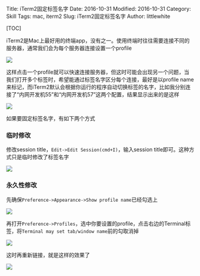 Title: iTerm2固定标签名字
Date: 2016-10-31
Modified: 2016-10-31
Category: Skill
Tags: mac, iterm2
Slug: iTerm2固定标签名字
Author: littlewhite

[TOC]

iTerm2是Mac上最好用的终端app，没有之一。使用终端时往往需要连接不同的服务器，通常我们会为每个服务器连接设置一个profile

![](http://littlewhite.us/pic/iterm2-profile.jpg)

这样点击一个profile就可以快速连接服务器，但这时可能会出现另一个问题，当我们打开多个标签时，希望能通过标签名字区分每个连接，最好是以profile name来标记，而iTerm2默认会根据你运行的程序自动切换标签的名字，比如我分别连接了“内网开发机55”和“内网开发机57”这两个配置，结果显示出来的是这样

![](http://littlewhite.us/pic/iterm2-table-name1.jpg)

如果要固定标签名字，有如下两个方式

### 临时修改
修改session title，`Edit->Edit Session(cmd+I)`，输入session title即可。这种方式只是临时修改了标签名字

![](http://littlewhite.us/pic/iterm2-session-title.jpg)
    
### 永久性修改
先确保`Preference->Appearance->Show profile name`已经勾选上

![](http://littlewhite.us/pic/iterm2-preference.jpg)
    
    
再打开`Preference->Profiles`，选中你要设置的profile，点击右边的Terminal标签，将`Terminal may set tab/window name`前的勾取消掉

![](http://littlewhite.us/pic/iterm2-profile2.jpg)

这时再重新链接，就是这样的效果了

![](http://littlewhite.us/pic/iterm2-table-name2.jpg)

